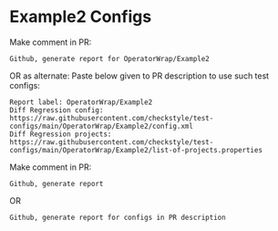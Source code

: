# Example2 Configs
Make comment in PR:
```
Github, generate report for OperatorWrap/Example2
```
OR as alternate:
Paste below given to PR description to use such test configs:
```
Report label: OperatorWrap/Example2
Diff Regression config: https://raw.githubusercontent.com/checkstyle/test-configs/main/OperatorWrap/Example2/config.xml
Diff Regression projects: https://raw.githubusercontent.com/checkstyle/test-configs/main/OperatorWrap/Example2/list-of-projects.properties
```
Make comment in PR:
```
Github, generate report
```
OR
```
Github, generate report for configs in PR description
```
